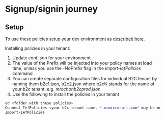 # Signup/signin journey


## Setup

To use these policies setup your dev environment as [described here](https://github.com/mrochon/b2csamples#dev-environment-setup).

Installing policies in your tenant:

1. Update conf.json for your environment.
2. The value of the Prefix will be injected into your policy names at load time, unless you use the -NoPrefix flag in the *Import-IefPolicies* command
2. You can create separate configuration files for individual B2C tenant by naming them b2c1.json, b2c2.json where b2cN stands for the name of your b2c tenant, e.g. *mrochonb2cprod.json*
3. Use the following to install the policies in your tenant

```PowerShell
cd <folder with these policies>
Connect-IefPolicies <your b2c tenant name, *.onmicrosoft.com* may be omitted>
Import-IefPolicies
```
